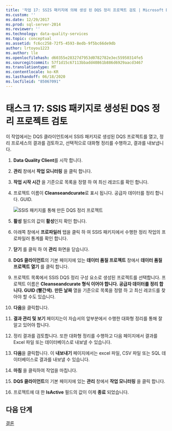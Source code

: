 ```yaml
---
title: '작업 17: SSIS 패키지에 의해 생성 된 DQS 정리 프로젝트 검토 | Microsoft Docs'
ms.custom: ''
ms.date: 12/29/2017
ms.prod: sql-server-2014
ms.reviewer: ''
ms.technology: data-quality-services
ms.topic: conceptual
ms.assetid: fc6cc258-72f5-4593-8edb-9f5bc66de9db
author: lrtoyou1223
ms.author: lle
ms.openlocfilehash: d60355e28327d7953d0782782e3ec55950314fe5
ms.sourcegitcommit: 57f1d15c67113bbadd40861b886d6929aacd3467
ms.translationtype: MT
ms.contentlocale: ko-KR
ms.lasthandoff: 06/18/2020
ms.locfileid: "85067091"
---
```

# <a name="task-17-reviewing-dqs-cleansing-project-created-by-the-ssis-package"></a>태스크 17: SSIS 패키지로 생성된 DQS 정리 프로젝트 검토
  이 작업에서는 DQS 클라이언트에서 SSIS 패키지로 생성된 DQS 프로젝트를 열고, 정리 프로세스의 결과를 검토하고, 선택적으로 대화형 정리를 수행하고, 결과를 내보냅니다.  
  
1.  **Data Quality Client**를 시작 합니다.  
  
2.  **관리** 창에서 **작업 모니터링** 을 클릭 합니다.  
  
3.  **작업 시작 시간** 을 기준으로 목록을 정렬 하 여 최신 레코드를 확인 합니다.  
  
4.  프로젝트 이름이 **Cleanseandcurate**로 표시 됩니다. 공급자 데이터를 정리 합니다. GUID.  
  
     ![SSIS 패키지를 통해 만든 DQS 정리 프로젝트](../../2014/tutorials/media/et-reviewingdqscpcreatedbythessispackage.jpg "SSIS 패키지를 통해 만든 DQS 정리 프로젝트")  
  
5.  **활성** 필드의 값이 **활성**인지 확인 합니다.  
  
6.  아래쪽 창에서 **프로파일러** 탭을 클릭 하 여 SSIS 패키지에서 수행한 정리 작업의 프로파일러 통계를 확인 합니다.  
  
7.  **닫기** 를 클릭 하 여 **관리** 화면을 닫습니다.  
  
8.  **DQS 클라이언트**의 기본 페이지에 있는 **데이터 품질 프로젝트** 창에서 **데이터 품질 프로젝트 열기** 를 클릭 합니다.  
  
9. 프로젝트 목록에서 SSIS DQS 정리 구성 요소로 생성된 프로젝트를 선택합니다. 프로젝트 이름은 **Cleanseandcurate 형식 이어야 합니다. 공급자 데이터를 정리 합니다. GUID (빨간색)**. **만든 날짜** 열을 기준으로 목록을 정렬 하 고 최신 레코드를 찾아야 할 수도 있습니다.  
  
10. **다음**을 클릭합니다.  
  
11. **결과 관리 및 보기** 페이지는이 자습서의 앞부분에서 수행한 대화형 정리를 통해 잘 알고 있어야 합니다.  
  
12. 정리 결과를 검토합니다. 또한 대화형 정리를 수행하고 다음 페이지에서 결과를 Excel 파일 또는 데이터베이스로 내보낼 수 있습니다.  
  
13. **다음**을 클릭합니다. 이 **내보내기** 페이지에서는 excel 파일, CSV 파일 또는 SQL 데이터베이스로 결과를 내보낼 수 있습니다.  
  
14. **마침** 을 클릭하여 작업을 마칩니다.  
  
15. **DQS 클라이언트**의 기본 페이지에 있는 **관리** 창에서 **작업 모니터링** 을 클릭 합니다.  
  
16. 프로젝트에 대 한 **IsActive** 필드의 값이 이제 **종료** 되었습니다.  
  
## <a name="next-step"></a>다음 단계  
 [결론](../../2014/tutorials/conclusion.md)  
  
  

